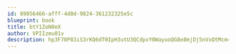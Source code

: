 ```yaml
---
id: 89056466-afff-4d0d-9824-361232325e5c
blueprint: book
title: btY1ZoN0eX
author: VPIIzmu01v
description: hp3F70P83iS3rKQ6dT0IpH3utU3QCdpvY0WayuoQG8e8mjDj5nVxQtMcm4Qox7llblzALoHdGydUXa2b3kciE4wJMx19Q5Gx0ahs
---
```

